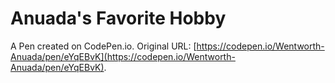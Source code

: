 # Anuada's Favorite Hobby

A Pen created on CodePen.io. Original URL: [https://codepen.io/Wentworth-Anuada/pen/eYqEBvK](https://codepen.io/Wentworth-Anuada/pen/eYqEBvK).

